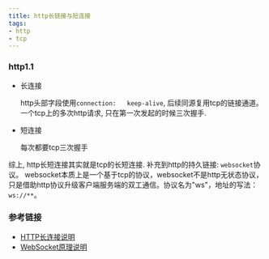 ```yaml
---
title: http长链接与短连接
tags:
- http
- tcp
---
```






### http1.1
 + 长连接

    http头部字段使用`connection:   keep-alive`, 后续同源复用tcp的链接通道。 一个tcp上的多次http请求, 只在第一次发起的时候三次握手.


 - 短连接

    每次都要tcp三次握手


综上, http长短连接其实就是tcp的长短连接. 补充到http的持久链接: `websocket`协议。 websocket本质上是一个基于tcp的协议，websocket不是http无状态协议，只是借助http协议升级客户端服务端的双工通信。协议名为"ws"，地址的写法：`ws://**`。

### 参考链接
- [HTTP长连接说明](https://cloud.tencent.com/document/product/214/4149)
- [WebSocket原理说明](https://cloud.tencent.com/document/product/214/4150?fromSource=gwzcw.93403.93403.93403)